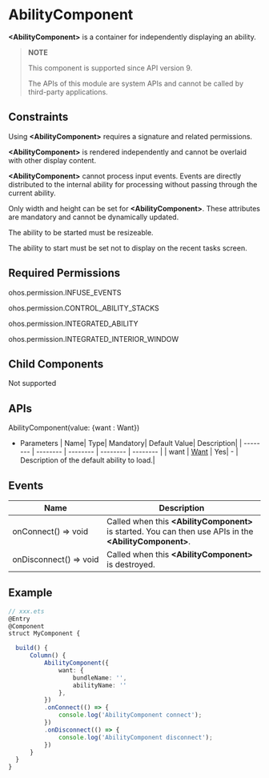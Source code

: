 # AbilityComponent

**\<AbilityComponent>** is a container for independently displaying an ability.

>  **NOTE**
>
>  This component is supported since API version 9.
>
>  The APIs of this module are system APIs and cannot be called by third-party applications.


## Constraints

Using **\<AbilityComponent>** requires a signature and related permissions.

**\<AbilityComponent>** is rendered independently and cannot be overlaid with other display content.

**\<AbilityComponent>** cannot process input events. Events are directly distributed to the internal ability for processing without passing through the current ability.

Only width and height can be set for **\<AbilityComponent>**. These attributes are mandatory and cannot be dynamically updated.

The ability to be started must be resizeable.

The ability to start must be set not to display on the recent tasks screen.

## Required Permissions

ohos.permission.INFUSE_EVENTS

ohos.permission.CONTROL_ABILITY_STACKS

ohos.permission.INTEGRATED_ABILITY

ohos.permission.INTEGRATED_INTERIOR_WINDOW


## Child Components

Not supported


## APIs

AbilityComponent(value: {want : Want})

- Parameters
  | Name| Type| Mandatory| Default Value| Description|
  | -------- | -------- | -------- | -------- | -------- |
  | want | [Want](../../reference/apis/js-apis-application-Want.md) | Yes| - | Description of the default ability to load.|


## Events

| Name| Description|
| -------- | -------- |
| onConnect()&nbsp;=&gt;&nbsp;void | Called when this **\<AbilityComponent>** is started. You can then use APIs in the **\<AbilityComponent>**.|
| onDisconnect()&nbsp;=&gt;&nbsp;void | Called when this **\<AbilityComponent>** is destroyed.|


## Example

```ts
// xxx.ets
@Entry
@Component
struct MyComponent {

  build() {
      Column() {
          AbilityComponent({
              want: {
                  bundleName: '',
                  abilityName: ''
              },
          })
          .onConnect(() => {
              console.log('AbilityComponent connect');
          })
          .onDisconnect(() => {
              console.log('AbilityComponent disconnect');
          })
      }
  }
}
```
